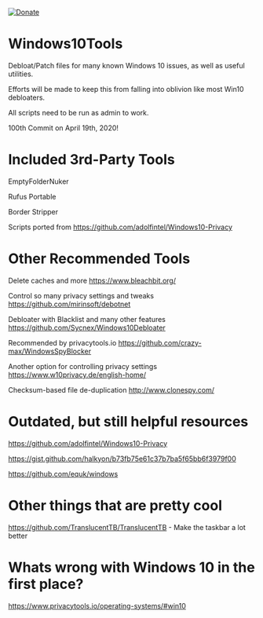 [![Donate](https://img.shields.io/badge/Donate-Patreon-blue?style=for-the-badge&logo=patreon)](https://www.patreon.com/L33Tech)

# Windows10Tools
Debloat/Patch files for many known Windows 10 issues, as well as useful utilities.

Efforts will be made to keep this from falling into oblivion like most Win10 debloaters.

All scripts need to be run as admin to work.

100th Commit on April 19th, 2020!

# Included 3rd-Party Tools

EmptyFolderNuker

Rufus Portable

Border Stripper

Scripts ported from https://github.com/adolfintel/Windows10-Privacy

# Other Recommended Tools

Delete caches and more https://www.bleachbit.org/

Control so many privacy settings and tweaks https://github.com/mirinsoft/debotnet

Debloater with Blacklist and many other features https://github.com/Sycnex/Windows10Debloater

Recommended by privacytools.io https://github.com/crazy-max/WindowsSpyBlocker

Another option for controlling privacy settings https://www.w10privacy.de/english-home/

Checksum-based file de-duplication http://www.clonespy.com/

# Outdated, but still helpful resources

https://github.com/adolfintel/Windows10-Privacy

https://gist.github.com/halkyon/b73fb75e61c37b7ba5f65bb6f3979f00

https://github.com/equk/windows

# Other things that are pretty cool

https://github.com/TranslucentTB/TranslucentTB - Make the taskbar a lot better

# Whats wrong with Windows 10 in the first place?

https://www.privacytools.io/operating-systems/#win10
